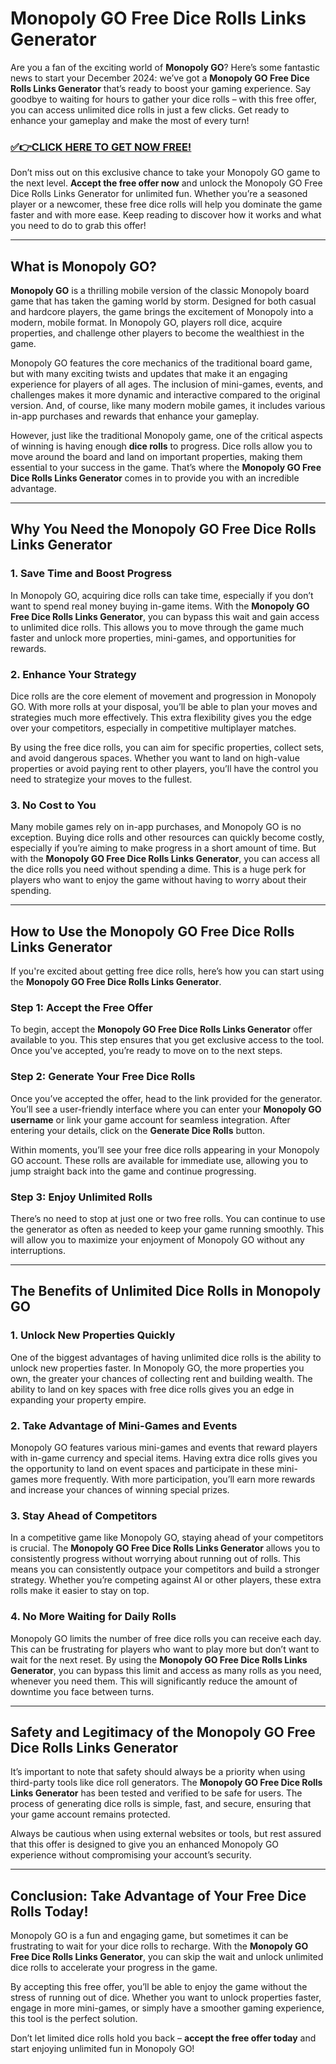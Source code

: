 # Monopoly GO Free Dice Rolls Links Generator

Are you a fan of the exciting world of **Monopoly GO**? Here’s some fantastic news to start your December 2024: we’ve got a **Monopoly GO Free Dice Rolls Links Generator** that’s ready to boost your gaming experience. Say goodbye to waiting for hours to gather your dice rolls – with this free offer, you can access unlimited dice rolls in just a few clicks. Get ready to enhance your gameplay and make the most of every turn!

### [✅👉CLICK HERE TO GET NOW FREE!](https://freeforyou.xyz/monopoly/go/)

Don’t miss out on this exclusive chance to take your Monopoly GO game to the next level. **Accept the free offer now** and unlock the Monopoly GO Free Dice Rolls Links Generator for unlimited fun. Whether you’re a seasoned player or a newcomer, these free dice rolls will help you dominate the game faster and with more ease. Keep reading to discover how it works and what you need to do to grab this offer!

---

## What is Monopoly GO?

**Monopoly GO** is a thrilling mobile version of the classic Monopoly board game that has taken the gaming world by storm. Designed for both casual and hardcore players, the game brings the excitement of Monopoly into a modern, mobile format. In Monopoly GO, players roll dice, acquire properties, and challenge other players to become the wealthiest in the game.

Monopoly GO features the core mechanics of the traditional board game, but with many exciting twists and updates that make it an engaging experience for players of all ages. The inclusion of mini-games, events, and challenges makes it more dynamic and interactive compared to the original version. And, of course, like many modern mobile games, it includes various in-app purchases and rewards that enhance your gameplay.

However, just like the traditional Monopoly game, one of the critical aspects of winning is having enough **dice rolls** to progress. Dice rolls allow you to move around the board and land on important properties, making them essential to your success in the game. That’s where the **Monopoly GO Free Dice Rolls Links Generator** comes in to provide you with an incredible advantage.

---

## Why You Need the Monopoly GO Free Dice Rolls Links Generator

### 1. **Save Time and Boost Progress**

In Monopoly GO, acquiring dice rolls can take time, especially if you don’t want to spend real money buying in-game items. With the **Monopoly GO Free Dice Rolls Links Generator**, you can bypass this wait and gain access to unlimited dice rolls. This allows you to move through the game much faster and unlock more properties, mini-games, and opportunities for rewards.

### 2. **Enhance Your Strategy**

Dice rolls are the core element of movement and progression in Monopoly GO. With more rolls at your disposal, you’ll be able to plan your moves and strategies much more effectively. This extra flexibility gives you the edge over your competitors, especially in competitive multiplayer matches. 

By using the free dice rolls, you can aim for specific properties, collect sets, and avoid dangerous spaces. Whether you want to land on high-value properties or avoid paying rent to other players, you’ll have the control you need to strategize your moves to the fullest.

### 3. **No Cost to You**

Many mobile games rely on in-app purchases, and Monopoly GO is no exception. Buying dice rolls and other resources can quickly become costly, especially if you’re aiming to make progress in a short amount of time. But with the **Monopoly GO Free Dice Rolls Links Generator**, you can access all the dice rolls you need without spending a dime. This is a huge perk for players who want to enjoy the game without having to worry about their spending.

---

## How to Use the Monopoly GO Free Dice Rolls Links Generator

If you're excited about getting free dice rolls, here’s how you can start using the **Monopoly GO Free Dice Rolls Links Generator**. 

### Step 1: **Accept the Free Offer**

To begin, accept the **Monopoly GO Free Dice Rolls Links Generator** offer available to you. This step ensures that you get exclusive access to the tool. Once you've accepted, you’re ready to move on to the next steps.

### Step 2: **Generate Your Free Dice Rolls**

Once you’ve accepted the offer, head to the link provided for the generator. You’ll see a user-friendly interface where you can enter your **Monopoly GO username** or link your game account for seamless integration. After entering your details, click on the **Generate Dice Rolls** button.

Within moments, you’ll see your free dice rolls appearing in your Monopoly GO account. These rolls are available for immediate use, allowing you to jump straight back into the game and continue progressing.

### Step 3: **Enjoy Unlimited Rolls**

There’s no need to stop at just one or two free rolls. You can continue to use the generator as often as needed to keep your game running smoothly. This will allow you to maximize your enjoyment of Monopoly GO without any interruptions.

---

## The Benefits of Unlimited Dice Rolls in Monopoly GO

### 1. **Unlock New Properties Quickly**

One of the biggest advantages of having unlimited dice rolls is the ability to unlock new properties faster. In Monopoly GO, the more properties you own, the greater your chances of collecting rent and building wealth. The ability to land on key spaces with free dice rolls gives you an edge in expanding your property empire.

### 2. **Take Advantage of Mini-Games and Events**

Monopoly GO features various mini-games and events that reward players with in-game currency and special items. Having extra dice rolls gives you the opportunity to land on event spaces and participate in these mini-games more frequently. With more participation, you’ll earn more rewards and increase your chances of winning special prizes.

### 3. **Stay Ahead of Competitors**

In a competitive game like Monopoly GO, staying ahead of your competitors is crucial. The **Monopoly GO Free Dice Rolls Links Generator** allows you to consistently progress without worrying about running out of rolls. This means you can consistently outpace your competitors and build a stronger strategy. Whether you’re competing against AI or other players, these extra rolls make it easier to stay on top.

### 4. **No More Waiting for Daily Rolls**

Monopoly GO limits the number of free dice rolls you can receive each day. This can be frustrating for players who want to play more but don’t want to wait for the next reset. By using the **Monopoly GO Free Dice Rolls Links Generator**, you can bypass this limit and access as many rolls as you need, whenever you need them. This will significantly reduce the amount of downtime you face between turns.

---

## Safety and Legitimacy of the Monopoly GO Free Dice Rolls Links Generator

It’s important to note that safety should always be a priority when using third-party tools like dice roll generators. The **Monopoly GO Free Dice Rolls Links Generator** has been tested and verified to be safe for users. The process of generating dice rolls is simple, fast, and secure, ensuring that your game account remains protected.

Always be cautious when using external websites or tools, but rest assured that this offer is designed to give you an enhanced Monopoly GO experience without compromising your account’s security.

---

## Conclusion: Take Advantage of Your Free Dice Rolls Today!

Monopoly GO is a fun and engaging game, but sometimes it can be frustrating to wait for your dice rolls to recharge. With the **Monopoly GO Free Dice Rolls Links Generator**, you can skip the wait and unlock unlimited dice rolls to accelerate your progress in the game.

By accepting this free offer, you’ll be able to enjoy the game without the stress of running out of dice. Whether you want to unlock properties faster, engage in more mini-games, or simply have a smoother gaming experience, this tool is the perfect solution.

Don’t let limited dice rolls hold you back – **accept the free offer today** and start enjoying unlimited fun in Monopoly GO!
